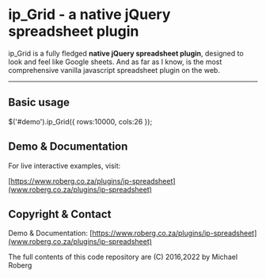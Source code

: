 # ip_Grid - a native jQuery spreadsheet plugin

ip_Grid is a fully fledged **native jQuery spreadsheet plugin**, designed to look and feel like Google sheets. And as far as I know, is the most comprehensive vanilla javascript spreadsheet plugin on the web.

***

## Basic usage

$('#demo').ip_Grid({  rows:10000, cols:26 });

## Demo & Documentation
For live interactive examples, visit:

[https://www.roberg.co.za/plugins/ip-spreadsheet](www.roberg.co.za/plugins/ip-spreadsheet)

## Copyright & Contact

Demo & Documentation: [https://www.roberg.co.za/plugins/ip-spreadsheet](www.roberg.co.za/plugins/ip-spreadsheet)

The full contents of this code repository are (C) 2016,2022 by Michael Roberg 


